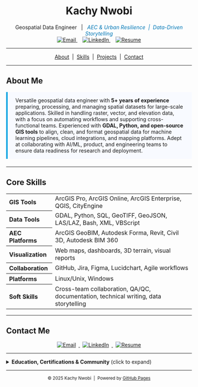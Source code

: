 <!-- ![Portfolio Banner](image/banner.png) -->

<h1 align="center">Kachy Nwobi</h1>
<p align="center">
Geospatial Data Engineer &nbsp;&nbsp;|&nbsp;&nbsp; <em style="color:#0077b6;">AEC & Urban Resilience&nbsp;&nbsp;|&nbsp;&nbsp;Data-Driven Storytelling</em>  
<br>
<a href="mailto:kachynwobi@gmail.com" style="margin: 0 0.5em;">
  <img src="https://img.shields.io/badge/Email-00a3e0?style=flat-square&logo=gmail&logoColor=white" alt="Email">
</a>
<a href="https://www.linkedin.com/in/kachy-nwobi-3463b64a/" style="margin: 0 0.5em;">
  <img src="https://img.shields.io/badge/LinkedIn-0077b5?style=flat-square&logo=linkedin&logoColor=white" alt="LinkedIn">
</a>
<a href="https://github.com/Kachynwobi/kachynwobi_portfolio/blob/main/image/Kachy_Nwobi_Resume_GDE.pdf" style="margin: 0 0.5em;">
  <img src="https://img.shields.io/badge/Resume-555?style=flat-square&logo=read-the-docs&logoColor=white" alt="Resume">
</a>

</p>

---

<div align="center" style="margin-bottom:1em;">
  <a href="#about-me">About</a> &nbsp;|&nbsp;
  <a href="#core-skills">Skills</a> &nbsp;|&nbsp;
  <a href="[projects.md](https://github.com/Kachynwobi/kachynwobi_portfolio/blob/ac15d8f7330c3eba43c4859822ca2445366503ee/projects.md)">Projects</a> &nbsp;|&nbsp;
  <a href="#connect-with-me">Contact</a>
</div>

---

##  About Me
<span id="about-me"></span>

<div style="background: #f8faff; border-left: 4px solid #00a3e0; padding: 1em 1.5em; margin-bottom: 1.5em;">
Versatile geospatial data engineer with <strong>5+ years of experience</strong> preparing, processing, and managing spatial datasets for large-scale applications. Skilled in handling raster, vector, and elevation data, with a focus on automating workflows and supporting cross-functional teams. Experienced with <strong>GDAL, Python, and open-source GIS tools</strong> to align, clean, and format geospatial data for machine learning pipelines, cloud integrations, and mapping platforms. Adept at collaborating with AI/ML, product, and engineering teams to ensure data readiness for research and deployment.
</div>

---

##  Core Skills
<span id="core-skills"></span>

<table>
  <tr>
    <th align="left">GIS Tools</th>
    <td>ArcGIS Pro, ArcGIS Online, ArcGIS Enterprise, QGIS, CityEngine</td>
  </tr>
  <tr>
    <th align="left">Data Tools</th>
    <td>GDAL, Python, SQL, GeoTIFF, GeoJSON, LAS/LAZ, Bash, XML, VBScript</td>
  </tr>
  <tr>
    <th align="left">AEC Platforms</th>
    <td>ArcGIS GeoBIM, Autodesk Forma, Revit, Civil 3D, Autodesk BIM 360</td>
  </tr>
  <tr>
    <th align="left">Visualization</th>
    <td>Web maps, dashboards, 3D terrain, visual reports</td>
  </tr>
  <tr>
    <th align="left">Collaboration</th>
    <td>GitHub, Jira, Figma, Lucidchart, Agile workflows</td>
  </tr>
  <tr>
    <th align="left">Platforms</th>
    <td>Linux/Unix, Windows</td>
  </tr>
  <tr>
    <th align="left">Soft Skills</th>
    <td>Cross-team collaboration, QA/QC, documentation, technical writing, data storytelling</td>
  </tr>
</table>

---

##  Contact Me
<span id="connect-with-me"></span>

<div align="center">

<a href="mailto:kachynwobi@gmail.com">
  <img src="https://img.shields.io/badge/email-00a3e0?logo=gmail&logoColor=white&style=for-the-badge" alt="Email" style="margin: 0 0.5em;">
</a>
<a href="https://www.linkedin.com/in/kachy-nwobi-3463b64a/">
  <img src="https://img.shields.io/badge/linkedin-0077b5?logo=linkedin&logoColor=white&style=for-the-badge" alt="LinkedIn" style="margin: 0 0.5em;">
</a>
<a href="https://github.com/Kachynwobi/kachynwobi_portfolio/blob/main/image/Kachy_Nwobi_Resume_GDE.pdf">
  <img src="https://img.shields.io/badge/resume-view-6c757d?style=for-the-badge" alt="Resume" style="margin: 0 0.5em;">
</a>

</div>

---

<details>
<summary><strong>Education, Certifications & Community</strong> (click to expand)</summary>

### 🎓 Education
- <strong>M.S.: Geospatial Technology for Geodesign</strong>  
  Thomas Jefferson University – Philadelphia, PA
- <strong>B.S.: Environmental Engineering, Minor in Finance</strong>  
  Drexel University – Philadelphia, PA

### 🏅 Certifications & Recognition
- Bloomberg Market Concepts
- Order of the Engineer
- AJ Drexel Merit Scholar

### 🤝 Affiliations & Community Engagement
- Women in Geospatial Network
- Philadelphia Women in GIS
- Habitat for Humanity – Neighborhood Revitalization Committee

</details>

---

<p align="center">
  <sub>© 2025 Kachy Nwobi &nbsp;|&nbsp; Powered by <a href="https://pages.github.com/">GitHub Pages</a></sub>
</p>
